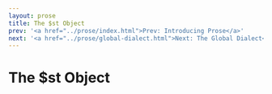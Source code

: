 ```yaml
---
layout: prose
title: The $st Object
prev: '<a href="../prose/index.html">Prev: Introducing Prose</a>'
next: '<a href="../prose/global-dialect.html">Next: The Global Dialect</a>'
---
```


# The $st Object